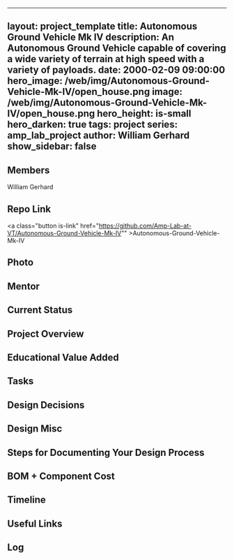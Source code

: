 
---
layout: project_template
title: Autonomous Ground Vehicle Mk IV
description: An Autonomous Ground Vehicle capable of covering a wide variety of terrain at high speed with a variety of payloads.
date: 2000-02-09 09:00:00
hero_image: /web/img/Autonomous-Ground-Vehicle-Mk-IV/open_house.png
image: /web/img/Autonomous-Ground-Vehicle-Mk-IV/open_house.png
hero_height: is-small
hero_darken: true
tags: project
series: amp_lab_project
author: William Gerhard
show_sidebar: false
---



## Members
William Gerhard

## Repo Link
<a class="button is-link" href="https://github.com/Amp-Lab-at-VT/Autonomous-Ground-Vehicle-Mk-IV"" >Autonomous-Ground-Vehicle-Mk-IV</a>

## Photo

## Mentor

## Current Status

## Project Overview


## Educational Value Added


## Tasks

## Design Decisions

## Design Misc

## Steps for Documenting Your Design Process

## BOM + Component Cost

## Timeline

## Useful Links

## Log
            
